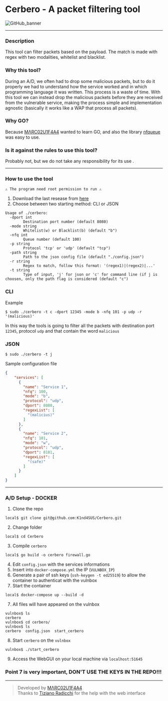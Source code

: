 # Cerbero - A packet filtering tool

![GitHub_banner](https://user-images.githubusercontent.com/23193188/142950155-5d2e00a6-7c9f-42db-9cdf-e28783e66f30.gif)

---
### Description
This tool can filter packets based on the payload. The match is made with regex with two modalities, whitelist and blacklist.

### Why this tool?
During an A/D, we often had to drop some malicious packets, but to do it properly we had to understand how the service worked and in which programming language it was written. This process is a waste of time. With this tool we can instead drop the malicious packets before they are received from the vulnerable service, making the process simple and implementation agnostic (basically it works like a WAP that process all packets).

### Why GO?
Because [MΛRC02U1F4A4](https://github.com/M4RC02U1F4A4) wanted to learn GO, and also the library [nfqueue](https://pkg.go.dev/github.com/florianl/go-nfqueue) was easy to use.

### Is it against the rules to use this tool? 
Probably not, but we do not take any responsibility for its use .

---

### How to use the tool

`⚠️ The program need root permission to run ⚠️`

1. Download the last resease from [here](https://github.com/K1nd4SUS/Cerbero/releases)
2. Choose between two starting method: CLI or JSON

```
Usage of ./cerbero:
  -dport int
        Destination port number (default 8080)
  -mode string
        Whitelist(w) or Blacklist(b) (default "b")
  -nfq int
        Queue number (default 100)
  -p string
        Protocol 'tcp' or 'udp' (default "tcp")
  -path string
        Path to the json config file (default "./config.json")
  -r string
        Regex to match, follow this format: '(regex1)|(regex2)|...'
  -t string
        Type of input, 'j' for json or 'c' for command line (if j is choosen, only the path flag is considered (default "c")
```

### CLI
Example
```console
$ sudo ./cerbero -t c -dport 12345 -mode b -nfq 101 -p udp -r '(malicious)'
```
In this way the tools is going to filter all the packets with destination port `12345`, protocol `udp` and that contain the word `malicious`

### JSON
```console
$ sudo ./cerbero -t j
```
Sample configuration file 
```json
{
    "services": [
      {
        "name": "Service 1",
        "nfq": 100,
        "mode": "b",
        "protocol": "udp",
        "dport": 8080,
        "regexList": [
          "(malicius)"
        ]
      },
      {
        "name": "Service 2",
        "nfq": 101,
        "mode": "w",
        "protocol": "udp",
        "dport": 8181,
        "regexList": [
          "(safe)"
        ]
      }
    ]
}
```
---

### A/D Setup - DOCKER

1. Clone the repo
```console
local$ git clone git@github.com:K1nd4SUS/Cerbero.git
```
2. Change folder
```console
local$ cd Cerbero
```
3. Compile `cerbero`
```console
local$ go build -o cerbero firewall.go
```
4. Edit `config.json` with the services informations
5. Insert into `docker-compose.yml` the IP (`VULNBOX_IP`)
6. Generate a pair of ssh keys (`ssh-keygen -t ed25519`) to allow the container to authenticat with the vulnbox
7. Start the container
```console
local$ docker-compose up --build -d
```
7. All files will have appeared on the vulnbox
```console
vulnbox$ ls
cerbero
vulnbox$ cd cerbero/
vulnbox$ ls
cerbero  config.json  start_cerbero
```
8. Start `cerbero` on the `vulnbox`
```console
vulnbox$ ./start_cerbero
```
9. Access the WebGUI on your local machine via `localhost:51645`

### Point 7 is very important, DON'T USE THE KEYS IN THE REPO!!!

---

> Developed by [MΛRC02U1F4A4](https://github.com/M4RC02U1F4A4) \
> Thanks to [Tiziano Radicchi](https://github.com/tiz314) for the help with the web interface
